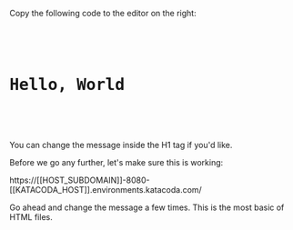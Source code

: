 Copy the following code to the editor on the right:

<pre class="file" data-filename="index.html" data-target="replace"><HTML>
<BODY>
    <H1>Hello, World</H1>
</BODY>
</HTML>
</pre>

You can change the message inside the H1 tag if you'd like.

Before we go any further, let's make sure this is working:

https://[[HOST_SUBDOMAIN]]-8080-[[KATACODA_HOST]].environments.katacoda.com/

Go ahead and change the message a few times.  This is the most basic of HTML files.